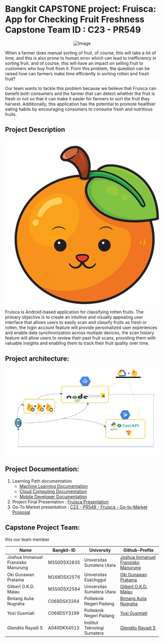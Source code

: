 
# Bangkit CAPSTONE project: Fruisca: App for Checking Fruit Freshness Capstone Team ID : C23 - PR549
<p align="center">
  <img src="https://cdn.antaranews.com/cache/800x533/2021/07/15/Foto-1-Logo-Bangkit.png" alt="Image" />
</p>
When a farmer does manual sorting of fruit, of course, this will take a lot of time, and this is also prone to human error which can lead to inefficiency in sorting fruit. and of course, this will have an impact on selling fruit to customers who buy fruit from it. From this problem, the question can be raised how can farmers make time efficiently in sorting rotten and fresh fruit? 

Our team wants to tackle this problem because we believe that Fruisca can benefit both consumers and the farmer that can detect whether the fruit is fresh or not so that it can make it easier for farmers to sort the fruit they harvest. Additionally, this application has the potential to promote healthier eating habits by encouraging consumers to consume fresh and nutritious fruits.

## Project Description
<p align="center">
  <img src="logo fruisca.png" alt="Fruisca Logo" />
</p>
Fruisca is Android-based application for classifying rotten fruits. The primary objective is to create an intuitive and visually appealing user interface that allows users to easily scan and classify fruits as fresh or rotten, the login account feature will provide personalized user experiences and enable data synchronization across multiple devices, the scan history feature will allow users to review their past fruit scans, providing them with valuable insights and enabling them to track their fruit quality over time.

## Project architecture:
<p align="center">
  <img src="diagram.JPG" alt="Fruisca Logo" />
</p>

## Project Documentation:
1. Learning Path documentation
    - [Machine Learning Documentation](https://github.com/SvZero/Fruisca/tree/ML-Documentation)
    - [Cloud Computing Documentation](https://github.com/SvZero/Fruisca/tree/CC-Documentation)
    - [Mobile Developer Documentation](https://github.com/SvZero/Fruisca/tree/MD-Documentation)
2. Project Final Presentation : [Fruisca Presentation](https://www.canva.com/design/DAFl4mLwR4Q/uNXkuMkD6frGHbR7h25WPQ/view?utm_content=DAFl4mLwR4Q&utm_campaign=designshare&utm_medium=link&utm_source=publishsharelink)
3. Go-To Market presentation : [C23 - PR549 - Fruisca - Go-to-Market Proposal](https://docs.google.com/presentation/d/188ZOACwmDn16jh2GINPFZEGK4IkwbogCgsnX3kIFpds/edit#slide=id.gdd79011eff_0_264)


## Capstone Project Team:
this our team member

| Name                               | Bangkit-ID  | University                  | Github-Profile                                                      |
| ---------------------------------- | ----------- | --------------------------- | ------------------------------------------------------------------- |
| Joshua Immanuel Fransisko Manurung | M350DSX2835 | Universitas Sumatera Utara  | [Joshua Immanuel Fransisko Manurung](https://github.com/josh209062) |
| Oki Gunawan Pratama                | M168DSX2576 | Universitas EsaUnggul       | [Oki Gunawan Pratama](https://github.com/SvZero)                    |
| Gilbert O.K.D. Malau               | M350DSX2584 | Universitas Sumatera Utara  | [Gilbert O.K.D. Malau](https://github.com/Gilbert2036)              |
| Bintang Aulia Nugraha              | C068DSX3264 | Politeknik Negeri Padang    | [Bintang Aulia Nugraha](https://github.com/Bintangaulia9)           |
| Yosi Gusmiati                      | C068DSY3199 | Politeknik Negeri Padang    | [Yosi Gusmiati](https://github.com/YosiGusmiati)                    |
| Glendito Rayadi S                  | A040DKX4513 | Institut Teknologi Sumatera | [Glendito Rayadi S](https://github.com/glenditosmg25)               |
